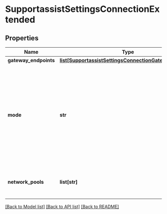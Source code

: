 # SupportassistSettingsConnectionExtended

## Properties
Name | Type | Description | Notes
------------ | ------------- | ------------- | -------------
**gateway_endpoints** | [**list[SupportassistSettingsConnectionGatewayEndpoint]**](SupportassistSettingsConnectionGatewayEndpoint.md) |  | [optional] 
**mode** | **str** | Connection mode for Dell Technologies connectivity services. Use &#39;direct&#39; for direct connectivity and &#39;gateway&#39; for connecting through secure connect gateway. | [optional] 
**network_pools** | **list[str]** | Network pools for Dell Technologies connectivity services. | [optional] 

[[Back to Model list]](../README.md#documentation-for-models) [[Back to API list]](../README.md#documentation-for-api-endpoints) [[Back to README]](../README.md)


